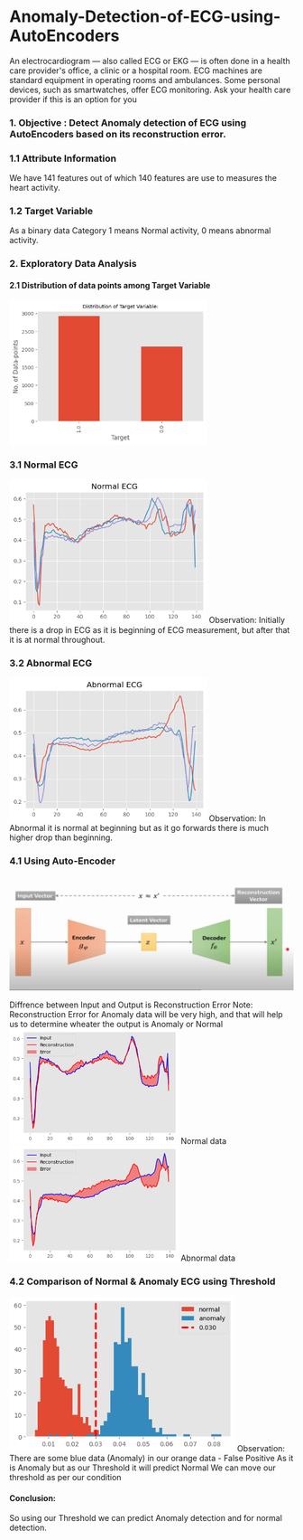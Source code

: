 # Anomaly-Detection-of-ECG-using-AutoEncoders
An electrocardiogram — also called ECG or EKG — is often done in a health care provider's office, a clinic or a hospital room. ECG machines are standard equipment in operating rooms and ambulances. Some personal devices, such as smartwatches, offer ECG monitoring. Ask your health care provider if this is an option for you
### 1. Objective : Detect Anomaly detection of ECG using AutoEncoders based on its reconstruction error.

### 1.1 Attribute Information
We have 141 features out of which 140 features are use to measures the heart activity.
### 1.2 Target Variable
As a binary data Category 1 means Normal activity, 0 means abnormal activity.

### 2. Exploratory Data Analysis 
#### 2.1 Distribution of data points among Target Variable
<img src="Distribution_target_var.png" width="350"/>

### 3.1 Normal ECG
<img src="Normal ecg.png" width="350"/>
Observation: Initially there is a drop in ECG as it is beginning of ECG measurement, but after that it is at normal throughout.

### 3.2  Abnormal ECG 
<img src="Abnormal ECG.png" width="350"/>
Observation: In Abnormal it is normal at beginning but as it go forwards there is much higher drop than beginning.

### 4.1 Using Auto-Encoder
<img src="Auto-encoder.png" width="650"/>

Diffrence between Input and Output is Reconstruction Error
Note: Reconstruction Error for Anomaly data will be very high, and that will help us to determine wheater the output is Anomaly or Normal
<img src="Normal_data.png" width="300"/>
Normal data
<img src="Abnormaldata.png" width="300"/>
Abnormal data

### 4.2 Comparison of Normal & Anomaly ECG using Threshold
<img src="Comparison_data.png" width="400"/>
Observation:
There are some blue data (Anomaly) in our orange data - False Positive
As it is Anomaly but as our Threshold it will predict Normal
We can move our threshold as per our condition

#### Conclusion:

So using our Threshold we can predict Anomaly detection and for normal detection.
